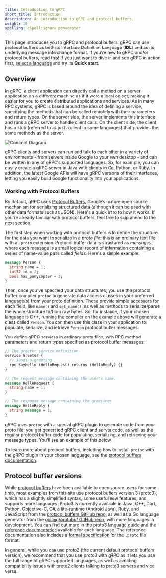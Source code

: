 ```yaml
---
title: Introduction to gRPC
short_title: Introduction
description: An introduction to gRPC and protocol buffers.
weight: 10
spelling: cSpell:ignore ponycopter
---
```


This page introduces you to gRPC and protocol buffers. gRPC can use
protocol buffers as both its Interface Definition Language (**IDL**) and as its underlying message
interchange format. If you’re new to gRPC and/or protocol buffers, read this!
If you just want to dive in and see gRPC in action first,
[select a language](/docs/languages/) and try its **Quick start**.

## Overview

In gRPC, a client application can directly call a method on a server application
on a different machine as if it were a local object, making it easier for you to
create distributed applications and services. As in many RPC systems, gRPC is
based around the idea of defining a service, specifying the methods that can be
called remotely with their parameters and return types. On the server side, the
server implements this interface and runs a gRPC server to handle client calls.
On the client side, the client has a stub (referred to as just a client in some
languages) that provides the same methods as the server.

![Concept Diagram](/img/landing-2.svg)

gRPC clients and servers can run and talk to each other in a variety of
environments - from servers inside Google to your own desktop - and can be
written in any of gRPC's supported languages. So, for example, you can easily
create a gRPC server in Java with clients in Go, Python, or Ruby. In addition,
the latest Google APIs will have gRPC versions of their interfaces, letting you
easily build Google functionality into your applications.

### Working with Protocol Buffers

By default, gRPC uses [Protocol Buffers][], Google’s
mature open source mechanism for serializing structured data (although it
can be used with other data formats such as JSON). Here's a quick intro to how
it works. If you're already familiar with protocol buffers, feel free to skip
ahead to the next section.

The first step when working with protocol buffers is to define the structure
for the data you want to serialize in a _proto file_: this is an ordinary text
file with a `.proto` extension. Protocol buffer data is structured as
_messages_, where each message is a small logical record of information
containing a series of name-value pairs called _fields_. Here's a simple
example:

```proto
message Person {
  string name = 1;
  int32 id = 2;
  bool has_ponycopter = 3;
}
```

Then, once you've specified your data structures, you use the protocol buffer
compiler `protoc` to generate data access classes in your preferred language(s)
from your proto definition. These provide simple accessors for each field,
like `name()` and `set_name()`, as well as methods to serialize/parse
the whole structure to/from raw bytes. So, for instance, if your chosen
language is C++, running the compiler on the example above will generate a
class called `Person`. You can then use this class in your application to
populate, serialize, and retrieve `Person` protocol buffer messages.

You define gRPC services
in ordinary proto files, with RPC method parameters and return types specified as
protocol buffer messages:

```proto
// The greeter service definition.
service Greeter {
  // Sends a greeting
  rpc SayHello (HelloRequest) returns (HelloReply) {}
}

// The request message containing the user's name.
message HelloRequest {
  string name = 1;
}

// The response message containing the greetings
message HelloReply {
  string message = 1;
}
```

gRPC uses `protoc` with a special gRPC plugin to
generate code from your proto file: you get
generated gRPC client and server code, as well as the regular protocol buffer
code for populating, serializing, and retrieving your message types. You'll
see an example of this below.

To learn more about protocol buffers, including how to install `protoc` with the
gRPC plugin in your chosen language, see the [protocol buffers documentation][protocol buffers].

## Protocol buffer versions

While [protocol buffers][] have been available to open source users for some time,
most examples from this site use protocol buffers version 3 (proto3), which has
a slightly simplified syntax, some useful new features, and supports more
languages. Proto3 is currently available in Java, C++, Dart, Python,
Objective-C, C#, a lite-runtime (Android Java), Ruby, and JavaScript from the
[protocol buffers GitHub repo][], as well as a Go language generator from the
[golang/protobuf GitHub repo][], with more languages in development. You can
find out more in the [proto3 language guide][] and the [reference
documentation][] available for each language. The reference documentation also
includes a [formal specification][] for the `.proto` file format.

In general, while you can use proto2 (the current default protocol buffers
version), we recommend that you use proto3 with gRPC as it lets you use the
full range of gRPC-supported languages, as well as avoiding compatibility
issues with proto2 clients talking to proto3 servers and vice versa.

[formal specification]: https://developers.google.com/protocol-buffers/docs/reference/proto3-spec
[golang/protobuf github repo]: https://github.com/golang/protobuf
[proto3 language guide]: https://developers.google.com/protocol-buffers/docs/proto3
[protocol buffers github repo]: https://github.com/google/protobuf/releases
[protocol buffers]: https://developers.google.com/protocol-buffers/docs/overview
[reference documentation]: https://developers.google.com/protocol-buffers/docs/reference/overview
